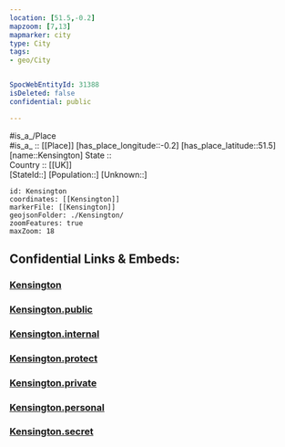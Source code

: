 ```yaml
---
location: [51.5,-0.2] 
mapzoom: [7,13] 
mapmarker: city 
type: City
tags:
- geo/City


SpocWebEntityId: 31388
isDeleted: false
confidential: public

---
```

#is_a_/Place  
#is_a_ :: [[Place]] 
[has_place_longitude::-0.2] 
[has_place_latitude::51.5] 
[name::Kensington] 
State ::  
Country :: [[UK]]  
[StateId::] 
[Population::] 
[Unknown::] 


```leaflet
id: Kensington
coordinates: [[Kensington]] 
markerFile: [[Kensington]] 
geojsonFolder: ./Kensington/
zoomFeatures: true 
maxZoom: 18
```


## Confidential Links & Embeds: 

### [Kensington](/_Standards/Earth/Continent/Europe/Europe~North/UK/England/Regions~England/London,Greater/cities~GreaterLondon/Kensington.md) 

### [Kensington.public](/_public/Earth/Continent/Europe/Europe~North/UK/England/Regions~England/London,Greater/cities~GreaterLondon/Kensington.public.md) 

### [Kensington.internal](/_internal/Earth/Continent/Europe/Europe~North/UK/England/Regions~England/London,Greater/cities~GreaterLondon/Kensington.internal.md) 

### [Kensington.protect](/_protect/Earth/Continent/Europe/Europe~North/UK/England/Regions~England/London,Greater/cities~GreaterLondon/Kensington.protect.md) 

### [Kensington.private](/_private/Earth/Continent/Europe/Europe~North/UK/England/Regions~England/London,Greater/cities~GreaterLondon/Kensington.private.md) 

### [Kensington.personal](/_personal/Earth/Continent/Europe/Europe~North/UK/England/Regions~England/London,Greater/cities~GreaterLondon/Kensington.personal.md) 

### [Kensington.secret](/_secret/Earth/Continent/Europe/Europe~North/UK/England/Regions~England/London,Greater/cities~GreaterLondon/Kensington.secret.md)

